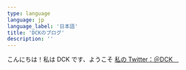 ```yaml
---
type: language
language: jp
language_label: '日本語'
title: 'DCKのブログ'
description: ''
---
```


こんにちは！私は DCK です、ようこそ
[私の Twitter：＠DCK＿](https://twitter.com/DCK__)
